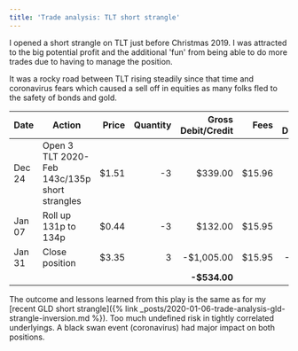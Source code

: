 ```yaml
---
title: 'Trade analysis: TLT short strangle'
---
```


I opened a short strangle on TLT just before Christmas 2019. I was attracted to the big potential profit and the additional 'fun' from being able to do more trades due to having to manage the position.

It was a rocky road between TLT rising steadily since that time and coronavirus fears which caused a sell off in equities as many folks fled to the safety of bonds and gold.

| Date   | Action                                        | Price | Quantity | Gross Debit/Credit |   Fees | Net Debit/Credit |
| ------ | --------------------------------------------- | -----:| --------:| ------------------:| ------:| ----------------:|
| Dec 24 | Open 3 TLT 2020-Feb 143c/135p short strangles | $1.51 |       -3 |            $339.00 | $15.96 |          $423.04 |
| Jan 07 | Roll up 131p to 134p                          | $0.44 |       -3 |            $132.00 | $15.95 |          $116.05 |
| Jan 31 | Close position                                | $3.35 |        3 |         -$1,005.00 | $15.95 |       -$1,020.95 |
|        |                                               |       |          |       **-$534.00** |        |     **-$481.86** |

The outcome and lessons learned from this play is the same as for my [recent GLD short strangle]({% link _posts/2020-01-06-trade-analysis-gld-strangle-inversion.md %}). Too much undefined risk in tightly correlated underlyings. A black swan event (coronavirus) had major impact on both positions.
